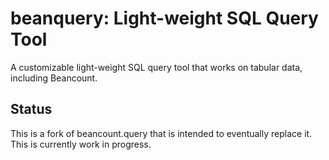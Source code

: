 # beanquery: Light-weight SQL Query Tool

A customizable light-weight SQL query tool that works on tabular data, including
Beancount.

## Status

This is a fork of beancount.query that is intended to eventually replace it.
This is currently work in progress.
